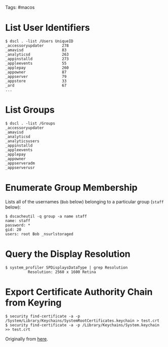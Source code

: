 Tags: #macos

# List User Identifiers
```shell
$ dscl . -list /Users UniqueID
_accessoryupdater        278
_amavisd                 83
_analyticsd              263
_appinstalld             273
_appleevents             55
_applepay                260
_appowner                87
_appserver               79
_appstore                33
_ard                     67
...
```

# List Groups
```shell
$ dscl . -list /Groups
_accessoryupdater
_amavisd
_analyticsd
_analyticsusers
_appinstalld
_appleevents
_applepay
_appowner
_appserveradm
_appserverusr
```
# Enumerate Group Membership
Lists all of the usernames (`Bob` below) belonging to a particular group (`staff` below):
```shell
$ dscacheutil -q group -a name staff
name: staff
password: *
gid: 20
users: root Bob _nsurlstoraged
```

# Query the Display Resolution

```shell
$ system_profiler SPDisplaysDataType | grep Resolution
          Resolution: 2560 x 1600 Retina
```

# Export Certificate Authority Chain from Keyring

```shell
$ security find-certificate -a -p /System/Library/Keychains/SystemRootCertificates.keychain > test.crt
$ security find-certificate -a -p /Library/Keychains/System.keychain >> test.crt
```

Originally from [here](https://stackoverflow.com/questions/41851601/how-do-i-export-all-ca-certificates-from-apple-keychain-into-a-single-pem-bundle).